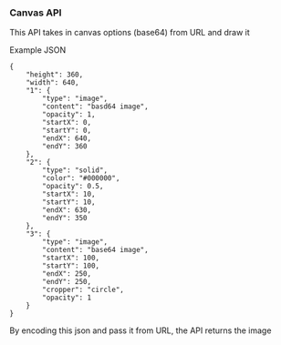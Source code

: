 ### Canvas API
This API takes in canvas options (base64) from URL and draw it

Example JSON
```
{
    "height": 360,
    "width": 640,
    "1": {
        "type": "image",
        "content": "basd64 image",
        "opacity": 1,
        "startX": 0,
        "startY": 0,
        "endX": 640,
        "endY": 360
    },
    "2": {
        "type": "solid",
        "color": "#000000",
        "opacity": 0.5,
        "startX": 10,
        "startY": 10,
        "endX": 630,
        "endY": 350
    },
    "3": {
        "type": "image",
        "content": "base64 image",
        "startX": 100,
        "startY": 100,
        "endX": 250,
        "endY": 250,
        "cropper": "circle",
        "opacity": 1
    }
}
```

By encoding this json and pass it from URL, the API returns the image
